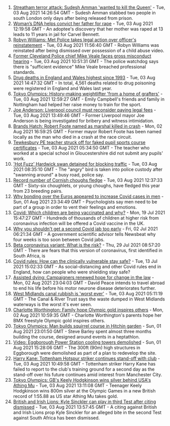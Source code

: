 1. [Streatham terror attack: Sudesh Amman 'wanted to kill the Queen'](https://www.bbc.co.uk/news/uk-england-london-58070758) - Tue, 03 Aug 2021 14:26:54 GMT - Sudesh Amman stabbed two people in south London only days after being released from prison.
2. [Woman’s DNA helps convict her father for rape](https://www.bbc.co.uk/news/uk-58073015) - Tue, 03 Aug 2021 12:19:58 GMT - An adoptee's discovery that her mother was raped at 13 leads to 11 years in jail for Carvel Bennett.
3. [Robyn Williams: Met Police takes legal action over officer's reinstatement](https://www.bbc.co.uk/news/uk-england-london-58072822) - Tue, 03 Aug 2021 11:56:40 GMT - Robyn Williams was reinstated after being dismissed over possession of a child abuse video.
4. [Former Cleveland Police chief Mike Veale faces gross misconduct hearing](https://www.bbc.co.uk/news/uk-england-tees-58071728) - Tue, 03 Aug 2021 10:51:31 GMT - The police watchdog says there is "sufficient evidence" Mike Veale breached professional standards.
5. [Drug deaths in England and Wales highest since 1993](https://www.bbc.co.uk/news/uk-58070848) - Tue, 03 Aug 2021 14:47:32 GMT - In total, 4,561 deaths related to drug poisoning were registered in England and Wales last year.
6. [Tokyo Olympics: History-making weightlifter 'from a home of grafters'](https://www.bbc.co.uk/news/uk-england-nottinghamshire-58064674) - Tue, 03 Aug 2021 12:59:27 GMT - Emily Campbell's friends and family in Nottingham had helped her raise money to train for the sport.
7. [Joe Anderson: Liverpool council must reconsider paying legal fees](https://www.bbc.co.uk/news/uk-england-merseyside-58056148) - Tue, 03 Aug 2021 13:49:46 GMT - Former Liverpool mayor Joe Anderson is being investigated for bribery and witness intimidation.
8. [Brands Hatch: Robert Foote named as marshal killed in crash](https://www.bbc.co.uk/news/uk-england-kent-58059534) - Mon, 02 Aug 2021 16:59:25 GMT - Former mayor Robert Foote has been named locally as the man who died in a crash at the race circuit.
9. [Tewkesbury PE teacher struck off for faked pupil sports course certificates](https://www.bbc.co.uk/news/uk-england-gloucestershire-58062373) - Tue, 03 Aug 2021 05:34:50 GMT - The teacher who worked at a special school in Gloucestershire did not submit any pupils' work.
10. ['Hot Fuzz' Hardwick swan detained for blocking traffic](https://www.bbc.co.uk/news/uk-england-cambridgeshire-58069355) - Tue, 03 Aug 2021 08:35:10 GMT - The "angry" bird is taken into police custody after "swanning around" a busy road, police say.
11. [Record number of Cornish choughs fledge](https://www.bbc.co.uk/news/uk-england-cornwall-58070518) - Tue, 03 Aug 2021 12:37:33 GMT - Sixty-six choughlets, or young choughs, have fledged this year from 23 breeding pairs.
12. [Why bonding over the Euros appeared to increase Covid cases in men](https://www.bbc.co.uk/news/health-58015593) - Sun, 01 Aug 2021 23:34:49 GMT - Psychologists say men need to be part of a group in order to vent their feelings and emotions.
13. [Covid: Which children are being vaccinated and why?](https://www.bbc.co.uk/news/health-57888429) - Mon, 19 Jul 2021 15:47:27 GMT - Hundreds of thousands of children at higher risk from coronavirus infection will be offered a Covid vaccine in the UK.
14. [Why you shouldn't get a second Covid jab too early](https://www.bbc.co.uk/news/newsbeat-57682233) - Fri, 02 Jul 2021 06:21:34 GMT - A government scientific advisor tells Newsbeat why four weeks is too soon between Covid jabs.
15. [Beta coronavirus variant: What is the risk?](https://www.bbc.co.uk/news/health-55534727) - Thu, 29 Jul 2021 08:57:20 GMT - There are fears that this version of coronavirus, first identified in South Africa, is
16. [Covid rules: How can the clinically vulnerable stay safe?](https://www.bbc.co.uk/news/health-51997151) - Tue, 13 Jul 2021 15:02:33 GMT - As social-distancing and other Covid rules end in England, how can people who were shielding stay safe?
17. [Assisted dying: Campaigners renewed hope for change in the law](https://www.bbc.co.uk/news/uk-england-london-58014609) - Mon, 02 Aug 2021 23:04:03 GMT - David Peace intends to travel abroad to end his life before his motor neurone disease deteriorates further.
18. [West Midlands canal rubbish is 'worst ever'](https://www.bbc.co.uk/news/uk-england-birmingham-58058733) - Tue, 03 Aug 2021 05:11:19 GMT - The Canal & River Trust says the waste dumped in West Midlands waterways is the worst it's ever seen.
19. [Charlotte Worthington: Family hope Olympic gold inspires others](https://www.bbc.co.uk/news/uk-england-manchester-58033770) - Mon, 02 Aug 2021 10:59:35 GMT - Charlotte Worthington's parents hope her BMX freestyle Olympic gold inspires others.
20. [Tokyo Olympics: Man builds squirrel course in Hitchin garden](https://www.bbc.co.uk/news/uk-england-beds-bucks-herts-58004533) - Sun, 01 Aug 2021 23:01:50 GMT - Steve Barley spent almost three months building the course, designed around events in a heptathlon.
21. [Video: Eggborough Power Station cooling towers demolished](https://www.bbc.co.uk/news/uk-england-york-north-yorkshire-58050113) - Sun, 01 Aug 2021 15:28:06 GMT - The 300ft (90m) high structures in Eggborough were demolished as part of a plan to redevelop the site.
22. [Harry Kane: Tottenham Hotspur striker continues stand-off with club](https://www.bbc.co.uk/sport/football/58068401) - Tue, 03 Aug 2021 10:49:58 GMT - Tottenham striker Harry Kane has failed to report to the club's training ground for a second day as the stand-off over his future continues amid interest from Manchester City.
23. [Tokyo Olympics: GB's Keely Hodgkinson wins silver behind USA's Athing Mu](https://www.bbc.co.uk/sport/olympics/58072231) - Tue, 03 Aug 2021 13:11:08 GMT - Teenager Keely Hodgkinson wins 800m silver at the Olympic Games in a new British record of 1:55.88 as US star Athing Mu takes gold.
24. [British and Irish Lions: Kyle Sinckler can play in third Test after citing dismissed](https://www.bbc.co.uk/sport/rugby-union/58073121) - Tue, 03 Aug 2021 13:57:45 GMT - A citing against British and Irish Lions prop Kyle Sinckler for an alleged bite in the second Test against South Africa has been dismissed.
